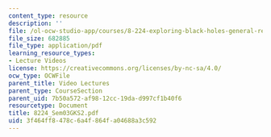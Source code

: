 ```yaml
---
content_type: resource
description: ''
file: /ol-ocw-studio-app/courses/8-224-exploring-black-holes-general-relativity-astrophysics-spring-2003/3f464ff8478c6a4f864fa04688a3c592_8224_Sem03GKS2.pdf
file_size: 682885
file_type: application/pdf
learning_resource_types:
- Lecture Videos
license: https://creativecommons.org/licenses/by-nc-sa/4.0/
ocw_type: OCWFile
parent_title: Video Lectures
parent_type: CourseSection
parent_uid: 7b50a572-af98-12cc-19da-d997cf1b40f6
resourcetype: Document
title: 8224_Sem03GKS2.pdf
uid: 3f464ff8-478c-6a4f-864f-a04688a3c592
---
```

